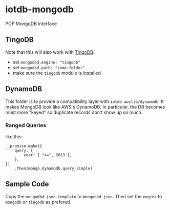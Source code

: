 # iotdb-mongodb
POP MongoDB interface

## TingoDB
Note that this will also work with
[TingoDB](http://www.tingodb.com/).

* set `mongodbd.engine: "tingodb"`
* set `mongodbd.path: "some-folder"`
* make sure the `tingodb` module is installed

## DynamoDB

This folder is to provide a compatibility layer
with `iotdb-awslib/dynamodb`. It makes MongoDB
look like AWS's DynamoDB. In particular, the DB
becomes must more "keyed" so duplicate records
don't show up so much.

### Ranged Queries

like this:

    _.promise.make({
        query: {
            year: [ ">=", 2013 ],
        },
    })
        .then(mongo.dynamodb.query_simple)

## Sample Code

Copy the `mongodbd.json.template` to `mongodbd.json`.
Then set the `engine` to `mongodb` or `tingodb` 
as prefered.
